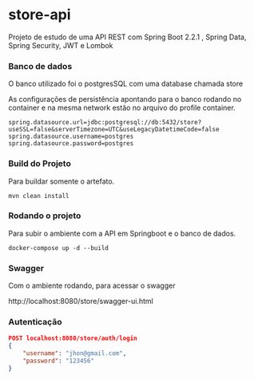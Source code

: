 # store-api
Projeto de estudo de uma API REST com Spring Boot 2.2.1 , Spring Data, Spring Security, JWT e Lombok


### Banco de dados

O banco utilizado foi o postgresSQL com uma database chamada store

As configurações de persistência apontando para o banco rodando no container e na mesma network estão no arquivo do profile container.

```console
spring.datasource.url=jdbc:postgresql://db:5432/store?useSSL=false&serverTimezone=UTC&useLegacyDatetimeCode=false
spring.datasource.username=postgres
spring.datasource.password=postgres
```

### Build do Projeto

Para buildar somente o artefato.
```console
mvn clean install
```

### Rodando o projeto

Para subir o ambiente com a API em Springboot e o banco de dados.

```console
docker-compose up -d --build
```

### Swagger

Com o ambiente rodando, para acessar o swagger

http://localhost:8080/store/swagger-ui.html


### Autenticação

```json
POST localhost:8080/store/auth/login
{
    "username": "jhon@gmail.com",
    "password": "123456"
}
```
